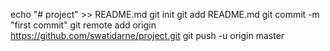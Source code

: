 echo "# project" >> README.md
git init
git add README.md
git commit -m "first commit"
git remote add origin https://github.com/swatidarne/project.git
git push -u origin master
